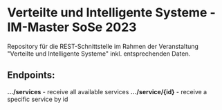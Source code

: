# Verteilte und Intelligente Systeme - IM-Master SoSe 2023

Repository für die REST-Schnittstelle im Rahmen der Veranstaltung "Verteilte und Intelligente Systeme" inkl. entsprechenden Daten.

## Endpoints:

**.../services** - receive all available services
**.../service/{id}** - receive a specific service by id
